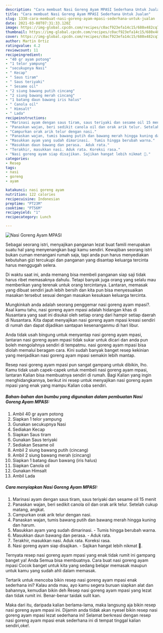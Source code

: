 ```yaml
---
description: "Cara membuat Nasi Goreng Ayam MPASI Sederhana Untuk Jualan"
title: "Cara membuat Nasi Goreng Ayam MPASI Sederhana Untuk Jualan"
slug: 1338-cara-membuat-nasi-goreng-ayam-mpasi-sederhana-untuk-jualan
date: 2021-03-08T07:31:33.120Z
image: https://img-global.cpcdn.com/recipes/c0acf923efa14c15/680x482cq70/nasi-goreng-ayam-mpasi-foto-resep-utama.jpg
thumbnail: https://img-global.cpcdn.com/recipes/c0acf923efa14c15/680x482cq70/nasi-goreng-ayam-mpasi-foto-resep-utama.jpg
cover: https://img-global.cpcdn.com/recipes/c0acf923efa14c15/680x482cq70/nasi-goreng-ayam-mpasi-foto-resep-utama.jpg
author: Martin Ortiz
ratingvalue: 4.2
reviewcount: 11
recipeingredient:
- "40 gr ayam potong"
- "1 telor yampung"
- "secukupnya Nasi"
- " Kecap"
- " Saus tiram"
- " Saus teriyaki"
- " Sesame oil"
- "2 siung bawang putih cincang"
- "2 siung bawang merah cincang"
- "1 batang daun bawang iris halus"
- " Canola oil"
- " Himsalt"
- " Lada"
recipeinstructions:
- "Marinasi ayam dengan saus tiram, saus teriyaki dan sesame oil 15 menit"
- "Panaskan wajan, beri sedikit canola oil dan orak arik telur. Setelah cukup matang, angkat."
- "Campurkan orak arik telur dengan nasi."
- "Panaskan wajan, tumis bawang putih dan bawang merah hingga kuning dan harum."
- "Masukkan ayam yang sudah dimarinasi.  Tumis hingga berubah warna."
- "Masukkan daun bawang dan perasa.  Aduk rata."
- "Terakhir, masukkan nasi. Aduk rata. Koreksi rasa."
- "Nasi goreng ayam siap disajikan. Sajikan hangat lebih nikmat 🥰."
categories:
- Resep
tags:
- nasi
- goreng
- ayam

katakunci: nasi goreng ayam 
nutrition: 122 calories
recipecuisine: Indonesian
preptime: "PT23M"
cooktime: "PT56M"
recipeyield: "1"
recipecategory: Lunch

---
```



![Nasi Goreng Ayam MPASI](https://img-global.cpcdn.com/recipes/c0acf923efa14c15/680x482cq70/nasi-goreng-ayam-mpasi-foto-resep-utama.jpg)

Sebagai seorang istri, menyajikan panganan lezat buat famili merupakan suatu hal yang menyenangkan bagi kamu sendiri. Kewajiban seorang istri bukan cuman menangani rumah saja, tapi anda pun harus menyediakan kebutuhan gizi tercukupi dan panganan yang disantap keluarga tercinta harus menggugah selera.

Di waktu  saat ini, anda memang bisa membeli panganan siap saji tidak harus ribet memasaknya dahulu. Tetapi banyak juga orang yang selalu mau memberikan yang terenak untuk orang tercintanya. Lantaran, memasak yang dibuat sendiri jauh lebih bersih dan kita pun bisa menyesuaikan masakan tersebut sesuai dengan masakan kesukaan keluarga tercinta. 



Mungkinkah anda adalah seorang penggemar nasi goreng ayam mpasi?. Asal kamu tahu, nasi goreng ayam mpasi adalah hidangan khas di Nusantara yang saat ini disukai oleh setiap orang dari hampir setiap daerah di Nusantara. Kita dapat menyajikan nasi goreng ayam mpasi kreasi sendiri di rumah dan dapat dijadikan santapan kesenanganmu di hari libur.

Anda tidak usah bingung untuk menyantap nasi goreng ayam mpasi, lantaran nasi goreng ayam mpasi tidak sukar untuk dicari dan anda pun boleh mengolahnya sendiri di tempatmu. nasi goreng ayam mpasi bisa diolah memalui beragam cara. Kini sudah banyak banget resep kekinian yang menjadikan nasi goreng ayam mpasi semakin lebih mantap.

Resep nasi goreng ayam mpasi pun sangat gampang untuk dibikin, lho. Kamu tidak usah capek-capek untuk membeli nasi goreng ayam mpasi, lantaran Kalian bisa membuatnya sendiri di rumah. Bagi Kalian yang ingin menghidangkannya, berikut ini resep untuk menyajikan nasi goreng ayam mpasi yang enak yang mampu Kalian coba sendiri.

<!--inarticleads1-->

##### Bahan-bahan dan bumbu yang digunakan dalam pembuatan Nasi Goreng Ayam MPASI:

1. Ambil 40 gr ayam potong
1. Siapkan 1 telor yampung
1. Gunakan secukupnya Nasi
1. Sediakan  Kecap
1. Siapkan  Saus tiram
1. Gunakan  Saus teriyaki
1. Sediakan  Sesame oil
1. Ambil 2 siung bawang putih (cincang)
1. Ambil 2 siung bawang merah (cincang)
1. Siapkan 1 batang daun bawang (iris halus)
1. Siapkan  Canola oil
1. Gunakan  Himsalt
1. Ambil  Lada




<!--inarticleads2-->

##### Cara menyiapkan Nasi Goreng Ayam MPASI:

1. Marinasi ayam dengan saus tiram, saus teriyaki dan sesame oil 15 menit
1. Panaskan wajan, beri sedikit canola oil dan orak arik telur. Setelah cukup matang, angkat.
1. Campurkan orak arik telur dengan nasi.
1. Panaskan wajan, tumis bawang putih dan bawang merah hingga kuning dan harum.
1. Masukkan ayam yang sudah dimarinasi.  - Tumis hingga berubah warna.
1. Masukkan daun bawang dan perasa.  - Aduk rata.
1. Terakhir, masukkan nasi. Aduk rata. Koreksi rasa.
1. Nasi goreng ayam siap disajikan. - Sajikan hangat lebih nikmat 🥰.




Ternyata resep nasi goreng ayam mpasi yang enak tidak rumit ini gampang banget ya! Anda Semua bisa membuatnya. Cara buat nasi goreng ayam mpasi Cocok banget untuk kita yang sedang belajar memasak maupun untuk kamu yang sudah ahli dalam memasak.

Tertarik untuk mencoba bikin resep nasi goreng ayam mpasi enak sederhana ini? Kalau anda mau, ayo kamu segera buruan siapkan alat dan bahannya, kemudian bikin deh Resep nasi goreng ayam mpasi yang lezat dan tidak rumit ini. Benar-benar taidak sulit kan. 

Maka dari itu, daripada kalian berlama-lama, maka langsung aja bikin resep nasi goreng ayam mpasi ini. Dijamin anda tiidak akan nyesel bikin resep nasi goreng ayam mpasi lezat sederhana ini! Selamat berkreasi dengan resep nasi goreng ayam mpasi enak sederhana ini di tempat tinggal kalian sendiri,oke!.

